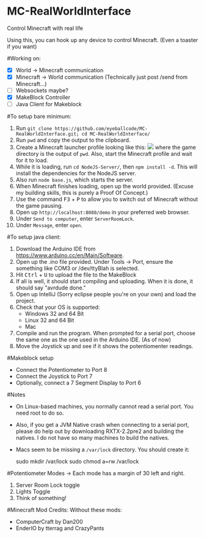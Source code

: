 # MC-RealWorldInterface
Control Minecraft with real life

Using this, you can hook up any device to control Minecraft. (Even a toaster if you want)

#Working on:

 - [x] World -> Minecraft communication
 - [x] Minecraft -> World communication (Technically just post /send from Minecraft...)
 - [ ] Websockets maybe?
 - [x] MakeBlock Controller
 - [ ] Java Client for Makeblock
 
#To setup bare minimum:
 
 1. Run `git clone https://github.com/eyeballcode/MC-RealWorldInterface.git; cd MC-RealWorldInterface/`
 2. Run `pwd` and copy the output to the clipboard.
 3. Create a Minecraft launcher profile looking like this: ![](http://i.imgur.com/2KevrJg.png)
    where the game directory is the output of `pwd`. Also, start the Minecraft profile and wait for it to load.
 4. While it is loading, run `cd NodeJS-Server/`, then `npm install -d`. This will install the dependencies for the NodeJS server.
 5. Also run `node base.js`, which starts the server.
 6. When Minecraft finishes loading, open up the world provided. (Excuse my building skills, this is purely a Proof Of Concept.)
 7. Use the command <kbd>F3</kbd> + <kbd>P</kbd> to allow you to switch out of Minecraft without the game pausing.
 8. Open up `http://localhost:8080/demo` in your preferred web browser.
 9. Under `Send to computer`, enter `ServerRoomLock`.
 10. Under `Message`, enter `open`.

#To setup java client:
1. Download the Arduino IDE from https://www.arduino.cc/en/Main/Software.
2. Open up the .ino file provided. Under Tools -> Port, ensure the something like COM3 or /dev/ttyBlah is selected.
3. Hit <kbd>Ctrl</kbd> + <kbd>U</kbd> to upload the file to the MakeBlock
4. If all is well, it should start compiling and uploading. When it is done, it should say "avrdude done."
5. Open up IntelliJ (Sorry eclipse people you're on your own) and load the project.
6. Check that your OS is supported:
   - Windows 32 and 64 Bit
   - Linux 32 and 64 Bit
   - Mac
7. Compile and run the program. When prompted for a serial port, choose the same one as the one used in the Arduino IDE.
(As of now)
8. Move the Joystick up and see if it shows the potentiomenter readings.


#Makeblock setup
- Connect the Potentiometer to Port 8
- Connect the Joystick to Port 7
- Optionally, connect a 7 Segment Display to Port 6


#Notes
- On Linux-based machines, you normally cannot read a serial port. You need root to do so.
- Also, if you get a JVM Native crash when connecting to a serial port, please do help out by downloading RXTX-2.2pre2 and building the natives. I do not have so many machines to build the natives.
- Macs seem to be missing a `/var/lock` directory. You should create it:

    sudo mkdir /var/lock
    sudo chmod a=rw /var/lock

#Potentiometer Modes
-> Each mode has a margin of 30 left and right.

1. Server Room Lock toggle
2. Lights Toggle
3. Think of something!

#Minecraft Mod Credits:
Without these mods:
- ComputerCraft by Dan200
- EnderIO by tterrag and CrazyPants



